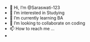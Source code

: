 - 👋 Hi, I’m @Saraswati-123
- 👀 I’m interested in Studying
- 🌱 I’m currently learning BA
- 💞️ I’m looking to collaborate on coding
- 📫 How to reach me ...
- 

<!---
Saraswati-123/Saraswati-123 is a ✨ special ✨ repository because its `README.md` (this file) appears on your GitHub profile.
You can click the Preview link to take a look at your changes.
--->
